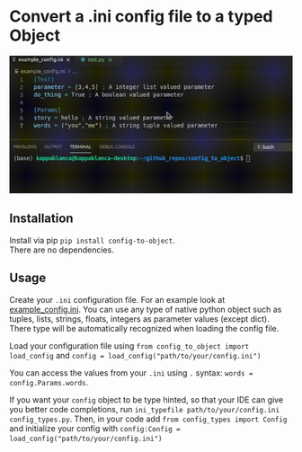 # Convert a .ini config file to a typed Object
![/videos/best_now.gif](https://github.com/yannikkellerde/config_to_object/blob/main/videos/best_now.gif?raw=True)

## Installation
Install via pip `pip install config-to-object`.  
There are no dependencies.

## Usage
Create your `.ini` configuration file. For an example look at [example_config.ini](https://github.com/yannikkellerde/config_to_object/blob/main/example_config.ini?raw=True). You can use any type of native python object such as tuples, lists, strings, floats, integers as parameter values (except dict). There type will be automatically recognized when loading the config file.

Load your configuration file using `from config_to_object import load_config` and `config = load_config("path/to/your/config.ini")`

You can access the values from your `.ini` using `.` syntax: `words = config.Params.words`.

If you want your `config` object to be type hinted, so that your IDE can give you better code completions, run `ini_typefile path/to/your/config.ini config_types.py`. Then, in your code add `from config_types import Config` and initialize your config with `config:Config = load_config("path/to/your/config.ini")`